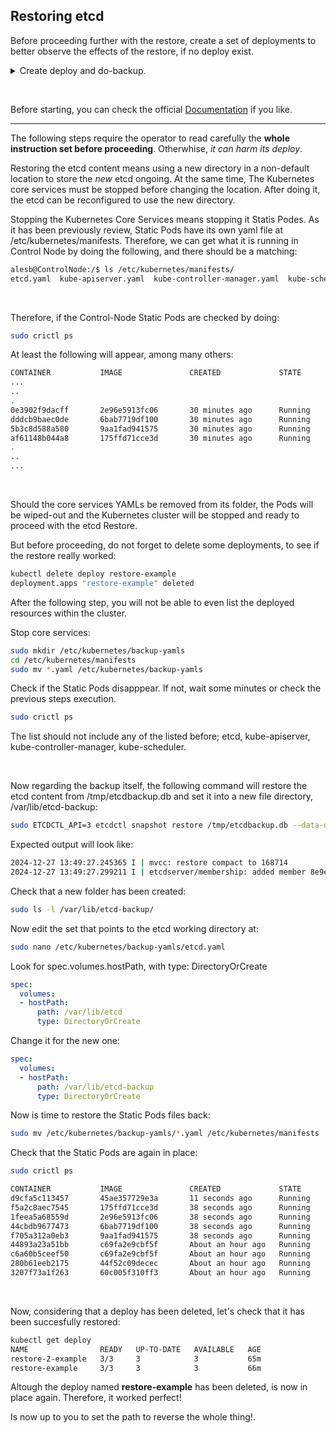 ## Restoring etcd

Before proceeding further with the restore, create a set of deployments to better observe the effects of the restore, if no deploy exist.

<details>
  <summary>Create deploy and do-backup.</summary>

Can take the following as example:

```bash
kubectl create deployment restore-2-example --image=nginx --replicas=3
kubectl create deployment restore-example --image=nginx --replicas=3
```

```bash
NAME                READY   UP-TO-DATE   AVAILABLE   AGE
restore-2-example   3/3     3            3           7s
restore-example     3/3     3            3           29s
```

Perform the backup itself. This has been wide explain in Lesson 7.2
```bash
sudo ETCDCTL_API=3 etcdctl --endpoints=localhost:2379 \
--cacert /etc/kubernetes/pki/etcd/ca.crt \
--cert /etc/kubernetes/pki/etcd/server.crt \
--key /etc/kubernetes/pki/etcd/server.key snapshot save /tmp/etcdbackup.db
```
</details>

&nbsp;

Before starting, you can check the official [Documentation](https://etcd.io/docs/v3.5/op-guide/recovery/) if you like.


---------------------------------------


The following steps require the operator to read carefully the **whole instruction set before proceeding**. Otherwhise, *it can harm its deploy*.

Restoring the etcd content means using a new directory in a non-default location to store the *new* etcd ongoing. 
At the same time, The Kubernetes core services must be stopped before changing the location. After doing it, the etcd can be reconfigured to use the new directory.
&nbsp;

Stopping the Kubernetes Core Services means stopping it Statis Podes. As it has been previously review, Static Pods have its own yaml file at /etc/kubernetes/manifests. Therefore, we can get what it is running in Control Node by doing the following, and there should be a matching:

```bash
alesb@ControlNode:/$ ls /etc/kubernetes/manifests/
etcd.yaml  kube-apiserver.yaml  kube-controller-manager.yaml  kube-scheduler.yaml
```
&nbsp;

Therefore, if the Control-Node Static Pods are checked by doing:

```bash
sudo crictl ps
```
At least the following will appear, among many others:

```bash
CONTAINER           IMAGE               CREATED             STATE               NAME                      ATTEMPT             POD ID              POD
...
..
.
0e3902f9dacff       2e96e5913fc06       30 minutes ago      Running             etcd                      19                  492628ee6d6e2       etcd-controlnode
dddcb9baec0de       6bab7719df100       30 minutes ago      Running             kube-apiserver            14                  62fbaef594500       kube-apiserver-controlnode
5b3c8d588a580       9aa1fad941575       30 minutes ago      Running             kube-scheduler            14                  1d885dc9ef847       kube-scheduler-controlnode
af61148b044a8       175ffd71cce3d       30 minutes ago      Running             kube-controller-manager   14                  658dd22871da9       kube-controller-manager-controlnode
.
..
...
```
&nbsp;



Should the core services YAMLs be removed from its folder, the Pods will be wiped-out and the Kubernetes cluster will be stopped and ready to proceed with the etcd Restore.

But before proceeding, do not forget to delete some deployments, to see if the restore really worked:
```bash
kubectl delete deploy restore-example
deployment.apps "restore-example" deleted
```
After the following step, you will not be able to even list the deployed resources within the cluster.

Stop core services:
```bash
sudo mkdir /etc/kubernetes/backup-yamls
cd /etc/kubernetes/manifests
sudo mv *.yaml /etc/kubernetes/backup-yamls
```

Check if the Static Pods disapppear. If not, wait some minutes or check the previous steps execution.
```bash
sudo crictl ps
```
The list should not include any of the listed before; etcd, kube-apiserver, kube-controller-manager, kube-scheduler.

&nbsp;

Now regarding the backup itself, the following command will restore the etcd content from /tmp/etcdbackup.db and set it into a new file directory, /var/lib/etcd-backup:

```bash
sudo ETCDCTL_API=3 etcdctl snapshot restore /tmp/etcdbackup.db --data-dir /var/lib/etcd
```
Expected output will look like:
```bash
2024-12-27 13:49:27.245365 I | mvcc: restore compact to 168714
2024-12-27 13:49:27.299211 I | etcdserver/membership: added member 8e9e05c52164694d [http://localhost:2380] to cluster cdf818194e3a8c32
```

Check that a new folder has been created:

```bash
sudo ls -l /var/lib/etcd-backup/
```

Now edit the set that points to the etcd working directory at:

```bash
sudo nano /etc/kubernetes/backup-yamls/etcd.yaml
```


Look for spec.volumes.hostPath, with type: DirectoryOrCreate
```YAML
spec:
  volumes:
  - hostPath:
      path: /var/lib/etcd
      type: DirectoryOrCreate
```

Change it for the new one:
```YAML
spec:
  volumes:
  - hostPath:
      path: /var/lib/etcd-backup
      type: DirectoryOrCreate
```

Now is time to restore the Static Pods files back:

```bash
sudo mv /etc/kubernetes/backup-yamls/*.yaml /etc/kubernetes/manifests
```

Check that the Static Pods are again in place:

```bash
sudo crictl ps
```

```bash
CONTAINER           IMAGE               CREATED             STATE               NAME                      ATTEMPT             POD ID              POD
d9cfa5c113457       45ae357729e3a       11 seconds ago      Running             calico-kube-controllers   23                  6bd35f31a9045       calico-kube-controllers-7f764f4f68-9hmpd
f5a2c8aec7545       175ffd71cce3d       38 seconds ago      Running             kube-controller-manager   0                   7731c38802f2a       kube-controller-manager-controlnode
1feea5a68559d       2e96e5913fc06       38 seconds ago      Running             etcd                      0                   8b7fad0dfd4a2       etcd-controlnode
44cbdb9677473       6bab7719df100       38 seconds ago      Running             kube-apiserver            0                   eb25031707b4d       kube-apiserver-controlnode
f705a312a0eb3       9aa1fad941575       38 seconds ago      Running             kube-scheduler            0                   684ced3efd929       kube-scheduler-controlnode
44893a23a51bb       c69fa2e9cbf5f       About an hour ago   Running             coredns                   13                  79347bbe183f9       coredns-7c65d6cfc9-dg86l
c6a60b5ceef50       c69fa2e9cbf5f       About an hour ago   Running             coredns                   13                  e6d86e4f47034       coredns-7c65d6cfc9-9zkf4
280b61eeb2175       44f52c09decec       About an hour ago   Running             calico-node               14                  2dded9d33e2c4       calico-node-8qppx
3207f73a1f263       60c005f310ff3       About an hour ago   Running             kube-proxy                14                  ac642ed4801ca       kube-proxy-tp4lv
```

&nbsp;

Now, considering that a deploy has been deleted, let's check that it has been succesfully restored:

```bash 
kubectl get deploy
NAME                READY   UP-TO-DATE   AVAILABLE   AGE
restore-2-example   3/3     3            3           65m
restore-example     3/3     3            3           66m
```

Altough the deploy named **restore-example** has been deleted, is now in place again. Therefore, it worked perfect!

Is now up to you to set the path to reverse the whole thing!.



